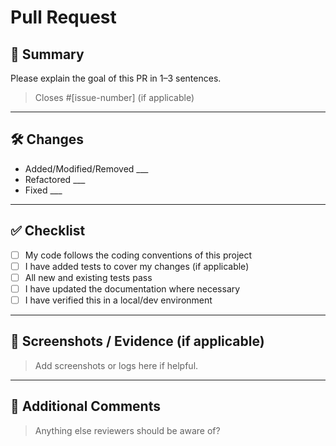 # Pull Request

## 📌 Summary

Please explain the goal of this PR in 1–3 sentences.

> Closes #[issue-number] (if applicable)

---

## 🛠️ Changes

- Added/Modified/Removed ___
- Refactored ___
- Fixed ___

---

## ✅ Checklist

- [ ] My code follows the coding conventions of this project
- [ ] I have added tests to cover my changes (if applicable)
- [ ] All new and existing tests pass
- [ ] I have updated the documentation where necessary
- [ ] I have verified this in a local/dev environment

---

## 📸 Screenshots / Evidence (if applicable)

> Add screenshots or logs here if helpful.

---

## 🙋 Additional Comments

> Anything else reviewers should be aware of?
